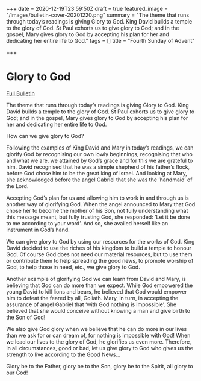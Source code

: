 +++
date = 2020-12-19T23:59:50Z
draft = true
featured_image = "/images/bulletin-cover-20201220.png"
summary = "The theme that runs through today’s readings is giving Glory to God. King David builds a temple to the glory of God. St Paul exhorts us to give glory to God; and in the gospel, Mary gives glory to God by accepting his plan for her and dedicating her entire life to God."
tags = []
title = "Fourth Sunday of Advent"

+++
# Glory to God

[Full Bulletin](http://nebula.wsimg.com/1141ddbf4b04daf941555da03fec6410?AccessKeyId=2AF9533DEE1BA9433B58&disposition=0&alloworigin=1)

The theme that runs through today’s readings is giving Glory to God. King David builds a temple to the glory of God. St Paul exhorts us to give glory to God; and in the gospel, Mary gives glory to God by accepting his plan for her and dedicating her entire life to God.

How can we give glory to God?

Following the examples of King David and Mary in today’s readings, we can glorify God by recognising our own lowly beginnings, recognising that who and what we are, we attained by God’s grace and for this we are grateful to him. David recognised that he was a simple shepherd of his father’s flock, before God chose him to be the great king of Israel. And looking at Mary, she acknowledged before the angel Gabriel that she was the ‘handmaid’ of the Lord.

Accepting God’s plan for us and allowing him to work in and through us is another way of glorifying God. When the angel announced to Mary that God chose her to become the mother of his Son, not fully understanding what this message meant, but fully trusting God, she responded: ‘Let it be done to me according to your word’. And so, she availed herself like an instrument in God’s hand.

We can give glory to God by using our resources for the works of God. King David decided to use the riches of his kingdom to build a temple to honour God. Of course God does not need our material resources, but to use them or contribute them to help spreading the good news, to promote worship of God, to help those in need, etc., we give glory to God.

Another example of glorifying God we can learn from David and Mary, is believing that God can do more than we expect. While God empowered the young David to kill lions and bears, he believed that God would empower him to defeat the feared by all, Goliath. Mary, in turn, in accepting the assurance of angel Gabriel that ‘with God nothing is impossible’. She believed that she would conceive without knowing a man and give birth to the Son of God!

We also give God glory when we believe that he can do more in our lives than we ask for or can dream of, for nothing is impossible with God! When we lead our lives to the glory of God, he glorifies us even more. Therefore, in all circumstances, good or bad, let us give glory to God who gives us the strength to live according to the Good News…

Glory be to the Father, glory be to the Son, glory be to the Spirit, all glory to our God!